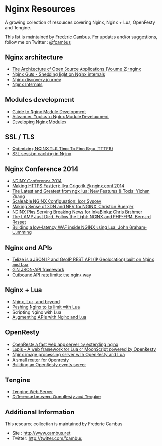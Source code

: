 # Nginx Resources

A growing collection of resources covering Nginx, Nginx + Lua, OpenResty and Tengine. 

This list is maintained by [Frederic Cambus](http://www.cambus.net). For updates and/or suggestions, follow me on Twitter : [@fcambus](https://twitter.com/fcambus)

## Nginx architecture

- [The Architecture of Open Source Applications (Volume 2): nginx](http://aosabook.org/en/nginx.html)
- [Nginx Guts - Shedding light on Nginx internals](http://www.nginxguts.com/)
- [Nginx discovery journey](http://www.nginx-discovery.com/)
- [Nginx Internals](http://www.slideshare.net/joshzhu/nginx-internals)

## Modules development

- [Guide to Nginx Module Development](http://www.evanmiller.org/nginx-modules-guide.html)
- [Advanced Topics In Nginx Module Development](http://www.evanmiller.org/nginx-modules-guide-advanced.html)
- [Developing Nginx Modules](http://www.airpair.com/nginx/extending-nginx-tutorial)

## SSL / TLS

- [Optimizing NGINX TLS Time To First Byte (TTTFB)](https://www.igvita.com/2013/12/16/optimizing-nginx-tls-time-to-first-byte/)
- [SSL session caching in Nginx](http://www.hezmatt.org/~mpalmer/blog/2011/06/28/ssl-session-caching-in-nginx.html)

## Nginx Conference 2014

- [NGINX Conference 2014](http://nginx.com/nginxconf/)
- [Making HTTPS Fast(er): Ilya Grigorik @ nginx.conf 2014](https://www.youtube.com/watch?v=iHxD-G0YjiU)
- [The Latest and Greatest from ngx_lua: New Features & Tools: Yichun Zhang](https://www.youtube.com/watch?v=Z0fQabvVhIk)
- [Scaleable NGINX Configuration: Igor Sysoev](https://www.youtube.com/watch?v=YWRYbLKsS0I)
- [Making Sense of SDN and NFV for NGINX: Christian Buerger](https://www.youtube.com/watch?v=-vQpalH8VlE)
- [NGINX Plus Serving Breaking News for InkaBinka: Chris Brahmer ](https://www.youtube.com/watch?v=wxUUEvRLpH8)
- [The LAMP Just Died, Follow the Light: NGINX and PHP-FPM: Bernard Rosset](https://www.youtube.com/watch?v=WR1aZcA1UXs)
- [Building a low-latency WAF inside NGINX using Lua: John Graham-Cumming](https://www.youtube.com/watch?v=nlt4XKhucS4)

## Nginx and APIs

- [Telize is a JSON IP and GeoIP REST API (IP Geolocation) built on Nginx and Lua](http://www.telize.com)
- [GIN JSON-API framework](http://gin.io/)
- [Outbound API rate limits: the nginx way](http://codetunes.com/2011/07/26/outbound-api-rate-limits-the-nginx-way)

## Nginx + Lua

- [Nginx, Lua, and beyond](http://agentzh.org/misc/slides/nginx-lua-and-beyond.pdf)
- [Pushing Nginx to its limit with Lua](http://blog.cloudflare.com/pushing-nginx-to-its-limit-with-lua/)
- [Scripting Nginx with Lua](http://www.londonlua.org/scripting_nginx_with_lua/)
- [Augmenting APIs with Nginx and Lua](http://tech.3scale.net/2013/01/09/augment-your-api-without-touching-it/)

## OpenResty

- [OpenResty  a fast web app server by extending nginx ](http://openresty.org/)
- [Lapis - A web framework for Lua or MoonScript powered by OpenResty](http://leafo.net/lapis/)
- [Nginx image processing server with OpenResty and Lua](http://leafo.net/posts/creating_an_image_server.html)
- [A small router for Openresty](https://docs.apitools.com/blog/2014/04/24/a-small-router-for-openresty.html)
- [Building an OpenResty events server](https://github.com/cagerton/dropthat/)

## Tengine

- [Tengine Web Server ](http://tengine.taobao.org)
- [Difference between OpenResty and Tengine](https://github.com/openresty/ngx_openresty/issues/54)

## Additional Information

This resource collection is maintained by Frederic Cambus

- Site : http://www.cambus.net
- Twitter: http://twitter.com/fcambus